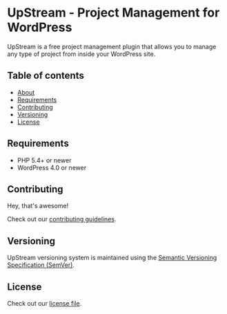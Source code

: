 # UpStream - Project Management for WordPress

UpStream is a free project management plugin that allows you to manage any type of project from inside your WordPress site.

## Table of contents
- [About](https://github.com/upstreamplugin/UpStream#upstream---project-management-for-wordpress)
- [Requirements](https://github.com/upstreamplugin/UpStream#requirements)
- [Contributing](https://github.com/upstreamplugin/UpStream#contributing)
- [Versioning](https://github.com/upstreamplugin/UpStream#versioning)
- [License](https://github.com/upstreamplugin/UpStream#license)

## Requirements
- PHP 5.4+ or newer
- WordPress 4.0 or newer

## Contributing
Hey, that's awesome!

Check out our [contributing guidelines](https://github.com/upstreamplugin/UpStream/blob/master/CONTRIBUTING.md).

## Versioning
UpStream versioning system is maintained using the [Semantic Versioning Specification (SemVer)](http://semver.org).

## License
Check out our [license file](https://github.com/upstreamplugin/UpStream/blob/master/LICENSE).
